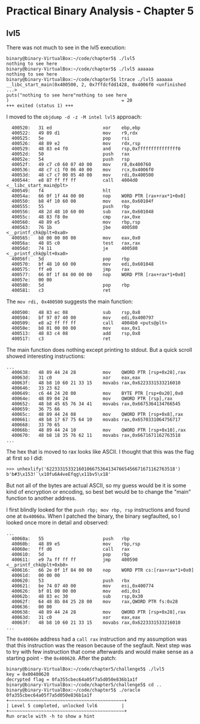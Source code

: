 # Practical Binary Analysis - Chapter 5

## lvl5

There was not much to see in the lvl5 execution:

```
binary@binary-VirtualBox:~/code/chapter5$ ./lvl5
nothing to see here
binary@binary-VirtualBox:~/code/chapter5$ ./lvl5 aaaaaa
nothing to see here
binary@binary-VirtualBox:~/code/chapter5$ ltrace ./lvl5 aaaaaa
__libc_start_main(0x400500, 2, 0x7ffdcfdd1428, 0x4006f0 <unfinished ...>
puts("nothing to see here"nothing to see here
)                                          = 20
+++ exited (status 1) +++
```

I moved to the `objdump -d -z -M intel lvl5` approach:

```
  400520:	31 ed                	xor    ebp,ebp
  400522:	49 89 d1             	mov    r9,rdx
  400525:	5e                   	pop    rsi
  400526:	48 89 e2             	mov    rdx,rsp
  400529:	48 83 e4 f0          	and    rsp,0xfffffffffffffff0
  40052d:	50                   	push   rax
  40052e:	54                   	push   rsp
  40052f:	49 c7 c0 60 07 40 00 	mov    r8,0x400760
  400536:	48 c7 c1 f0 06 40 00 	mov    rcx,0x4006f0
  40053d:	48 c7 c7 00 05 40 00 	mov    rdi,0x400500
  400544:	e8 87 ff ff ff       	call   4004d0 <__libc_start_main@plt>
  400549:	f4                   	hlt    
  40054a:	66 0f 1f 44 00 00    	nop    WORD PTR [rax+rax*1+0x0]
  400550:	b8 4f 10 60 00       	mov    eax,0x60104f
  400555:	55                   	push   rbp
  400556:	48 2d 48 10 60 00    	sub    rax,0x601048
  40055c:	48 83 f8 0e          	cmp    rax,0xe
  400560:	48 89 e5             	mov    rbp,rsp
  400563:	76 1b                	jbe    400580 <__printf_chk@plt+0xa0>
  400565:	b8 00 00 00 00       	mov    eax,0x0
  40056a:	48 85 c0             	test   rax,rax
  40056d:	74 11                	je     400580 <__printf_chk@plt+0xa0>
  40056f:	5d                   	pop    rbp
  400570:	bf 48 10 60 00       	mov    edi,0x601048
  400575:	ff e0                	jmp    rax
  400577:	66 0f 1f 84 00 00 00 	nop    WORD PTR [rax+rax*1+0x0]
  40057e:	00 00 
  400580:	5d                   	pop    rbp
  400581:	c3                   	ret    
```

The `mov rdi, 0x400500` suggests the main function:

```
  400500:	48 83 ec 08          	sub    rsp,0x8
  400504:	bf 97 07 40 00       	mov    edi,0x400797
  400509:	e8 a2 ff ff ff       	call   4004b0 <puts@plt>
  40050e:	b8 01 00 00 00       	mov    eax,0x1
  400513:	48 83 c4 08          	add    rsp,0x8
  400517:	c3                   	ret    
```

The main function does nothing except printing to stdout. But a quick scroll showed interesting instructions:

```
...
  400638:	48 89 44 24 28       	mov    QWORD PTR [rsp+0x28],rax
  40063d:	31 c0                	xor    eax,eax
  40063f:	48 b8 10 60 21 33 15 	movabs rax,0x6223331533216010
  400646:	33 23 62 
  400649:	c6 44 24 20 00       	mov    BYTE PTR [rsp+0x20],0x0
  40064e:	48 89 04 24          	mov    QWORD PTR [rsp],rax
  400652:	48 b8 45 65 76 34 41 	movabs rax,0x6675364134766545
  400659:	36 75 66 
  40065c:	48 89 44 24 08       	mov    QWORD PTR [rsp+0x8],rax
  400661:	48 b8 17 67 75 64 10 	movabs rax,0x6570331064756717
  400668:	33 70 65 
  40066b:	48 89 44 24 10       	mov    QWORD PTR [rsp+0x10],rax
  400670:	48 b8 18 35 76 62 11 	movabs rax,0x6671671162763518
...
```

The hex that is moved to rax looks like ASCII. I thought that this was the flag at first so I did:

```
>>> unhexlify('622333153321601066753641347665456671671162763518')
b'b#3\x153!`\x10fu6A4veEfqg\x11bv5\x18'
```

But not all of the bytes are actual ASCII, so my guess would be it is some kind of encryption or encoding, so best bet would be to change the "main" function to another address.

I first blindly looked for the `push rbp; mov rbp, rsp` instructions and found one at `0x40060a`. When I patched the binary, the binary segfaulted, so I looked once more in detail and observed:

```
...
  40060a:	55                   	push   rbp
  40060b:	48 89 e5             	mov    rbp,rsp
  40060e:	ff d0                	call   rax
  400610:	5d                   	pop    rbp
  400611:	e9 7a ff ff ff       	jmp    400590 <__printf_chk@plt+0xb0>
  400616:	66 2e 0f 1f 84 00 00 	nop    WORD PTR cs:[rax+rax*1+0x0]
  40061d:	00 00 00 
  400620:	53                   	push   rbx
  400621:	be 74 07 40 00       	mov    esi,0x400774
  400626:	bf 01 00 00 00       	mov    edi,0x1
  40062b:	48 83 ec 30          	sub    rsp,0x30
  40062f:	64 48 8b 04 25 28 00 	mov    rax,QWORD PTR fs:0x28
  400636:	00 00 
  400638:	48 89 44 24 28       	mov    QWORD PTR [rsp+0x28],rax
  40063d:	31 c0                	xor    eax,eax
  40063f:	48 b8 10 60 21 33 15 	movabs rax,0x6223331533216010
...
```

The `0x40060e` address had a `call rax` instruction and my assumption was that this instruction was the reason because of the segfault. Next step was to try with few instruction that come afterwards and would make sense as a starting point - the `0x400620`. After the patch:

```
binary@binary-VirtualBox:~/code/chapter5/challenge5$ ./lvl5 
key = 0x00400620
decrypted flag = 0fa355cbec64a05f7a5d050e836b1a1f
binary@binary-VirtualBox:~/code/chapter5/challenge5$ cd ..
binary@binary-VirtualBox:~/code/chapter5$ ./oracle 0fa355cbec64a05f7a5d050e836b1a1f
+~~~~~~~~~~~~~~~~~~~~~~~~~~~~~~~~~~~~~~~~~~~+
| Level 5 completed, unlocked lvl6         |
+~~~~~~~~~~~~~~~~~~~~~~~~~~~~~~~~~~~~~~~~~~~+
Run oracle with -h to show a hint
```
